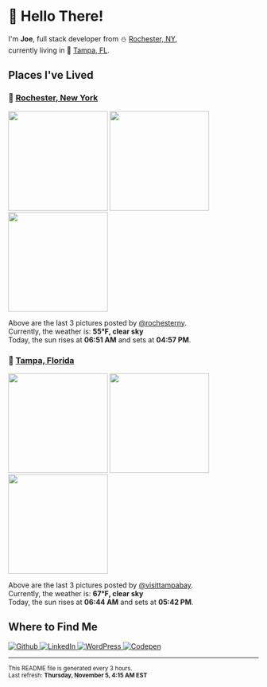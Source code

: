<h1>👋 Hello There!</h1>
<p>
  I'm <strong>Joe</strong>, full stack developer from ⛄ <a href="#rochester_ny">Rochester, NY</a>,<br />currently living in
  🌴 <a href="#tampa_fl">Tampa, FL</a>.
</p>

<h2>Places I've Lived</h2>

<h3 id="rochester_ny">📍 <a href="https://en.wikipedia.org/wiki/Rochester,_New_York">Rochester, New York</a></h3>

<p>
  <img src=https:&#x2F;&#x2F;scontent-yyz1-1.cdninstagram.com&#x2F;v&#x2F;t51.2885-15&#x2F;sh0.08&#x2F;e35&#x2F;s640x640&#x2F;123580869_351005679534918_3520566451327706539_n.jpg?_nc_ht&#x3D;scontent-yyz1-1.cdninstagram.com&amp;_nc_cat&#x3D;106&amp;_nc_ohc&#x3D;ynfPYjGV7a8AX8l4CDw&amp;_nc_tp&#x3D;24&amp;oh&#x3D;286136b50db9541b3178a21b1f2b0624&amp;oe&#x3D;5FCC97E1 alt="" height="200">
  <img src=https:&#x2F;&#x2F;scontent-yyz1-1.cdninstagram.com&#x2F;v&#x2F;t51.2885-15&#x2F;sh0.08&#x2F;e35&#x2F;p640x640&#x2F;123714195_360554085183881_897560830482671846_n.jpg?_nc_ht&#x3D;scontent-yyz1-1.cdninstagram.com&amp;_nc_cat&#x3D;105&amp;_nc_ohc&#x3D;elyUMeO4at0AX8Ke6X0&amp;_nc_tp&#x3D;24&amp;oh&#x3D;858a76d051fadc1389451dc6be85917f&amp;oe&#x3D;5FCB6D48 alt="" height="200">
  <img src=https:&#x2F;&#x2F;scontent-yyz1-1.cdninstagram.com&#x2F;v&#x2F;t51.2885-15&#x2F;sh0.08&#x2F;e35&#x2F;p640x640&#x2F;123280365_753063731951505_175652621266136363_n.jpg?_nc_ht&#x3D;scontent-yyz1-1.cdninstagram.com&amp;_nc_cat&#x3D;109&amp;_nc_ohc&#x3D;Tsn5czC-OIIAX8WelbB&amp;_nc_tp&#x3D;24&amp;oh&#x3D;7f658e397847b6e06a87d8fb26034622&amp;oe&#x3D;5FCC43DE alt="" height="200">
</p>

<p>
  Above are the last 3 pictures posted by <a href="https://www.instagram.com/rochesterny/">@rochesterny</a>.<br/>
  Currently, the weather is: <strong>55℉, clear sky</strong><br/>
  Today, the sun rises at <strong>06:51 AM</strong> and sets at <strong>04:57 PM</strong>.
</p>

<h3 id="tampa_fl">📍 <a href="https://en.wikipedia.org/wiki/Tampa,_Florida">Tampa, Florida</a></h3>

<p>
  <img src=https:&#x2F;&#x2F;scontent-lga3-1.cdninstagram.com&#x2F;v&#x2F;t51.2885-15&#x2F;sh0.08&#x2F;e35&#x2F;p640x640&#x2F;123414487_135309028349537_2019632872423372252_n.jpg?_nc_ht&#x3D;scontent-lga3-1.cdninstagram.com&amp;_nc_cat&#x3D;105&amp;_nc_ohc&#x3D;-6fcT4uIGCcAX9l08dL&amp;_nc_tp&#x3D;24&amp;oh&#x3D;31cf542d9326b9ed61a5270c6f6639fe&amp;oe&#x3D;5FCE7112 alt="" height="200">
  <img src=https:&#x2F;&#x2F;scontent-lga3-1.cdninstagram.com&#x2F;v&#x2F;t51.2885-15&#x2F;sh0.08&#x2F;e35&#x2F;s640x640&#x2F;123145003_404579583906724_7527966786698241257_n.jpg?_nc_ht&#x3D;scontent-lga3-1.cdninstagram.com&amp;_nc_cat&#x3D;104&amp;_nc_ohc&#x3D;4H_tBkIZxGwAX8kUmud&amp;_nc_tp&#x3D;24&amp;oh&#x3D;1ffb27563b07b9c57ec1ac37283a8038&amp;oe&#x3D;5FCF340C alt="" height="200">
  <img src=https:&#x2F;&#x2F;scontent-lga3-1.cdninstagram.com&#x2F;v&#x2F;t51.2885-15&#x2F;sh0.08&#x2F;e35&#x2F;p640x640&#x2F;123133155_392846672121494_2684381806244594791_n.jpg?_nc_ht&#x3D;scontent-lga3-1.cdninstagram.com&amp;_nc_cat&#x3D;102&amp;_nc_ohc&#x3D;1bwMIj1HF-wAX95tRBq&amp;_nc_tp&#x3D;24&amp;oh&#x3D;80c97c1f9eb27c4706cc5351db99ab08&amp;oe&#x3D;5FA5EAC7 alt="" height="200">
</p>

<p>
  Above are the last 3 pictures posted by <a href="https://www.instagram.com/visittampabay/">@visittampabay</a>.<br/>
  Currently, the weather is: <strong>67℉, clear sky</strong><br/>
  Today, the sun rises at <strong>06:44 AM</strong> and sets at <strong>05:42 PM</strong>.
</p>

<h2>Where to Find Me</h2>

<p>
  <a href="https://github.com/josephfusco/" target="_blank">
    <img
      alt="Github"
      src="https://img.shields.io/badge/GitHub-%2312100E.svg?&style=for-the-badge&logo=Github&logoColor=white"
    />
  </a>
  <a href="https://www.linkedin.com/in/josephfusco3/" target="_blank">
    <img
      alt="LinkedIn"
      src="https://img.shields.io/badge/linkedin-%230077B5.svg?&style=for-the-badge&logo=linkedin&logoColor=white"
    />
  </a>
  <a href="https://profiles.wordpress.org/joefusco/" target="_blank">
    <img
      alt="WordPress"
      src="https://img.shields.io/badge/wordpress-%2321759B.svg?&style=for-the-badge&logo=wordpress&logoColor=white"
    />
  </a>
  <a href="https://codepen.io/fusco/" target="_blank">
    <img
      alt="Codepen"
      src="https://img.shields.io/badge/codepen-%23000000.svg?&style=for-the-badge&logo=codepen&logoColor=white"
    />
  </a>
</p>

<hr/>

<p>
  <small
    >This README file is generated every 3 hours.
    <br />
    Last refresh: <strong>Thursday, November 5, 4:15 AM EST</strong>
    <br />
  </small>
</p>
